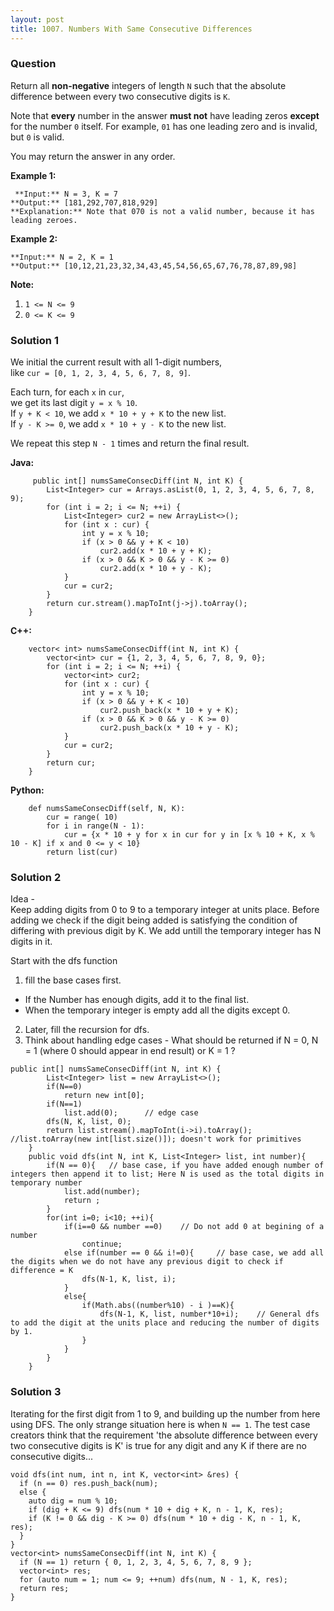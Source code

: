 ```yaml
---
layout: post
title: 1007. Numbers With Same Consecutive Differences
---
```

### Question
Return all **non-negative** integers of length `N` such that the absolute
difference between every two consecutive digits is `K`.

Note that **every** number in the answer **must not** have leading zeros
**except** for the number `0` itself. For example, `01` has one leading zero
and is invalid, but `0` is valid.

You may return the answer in any order.



 **Example 1:**

    
    
     **Input:** N = 3, K = 7
    **Output:** [181,292,707,818,929]
    **Explanation:** Note that 070 is not a valid number, because it has leading zeroes.
    

**Example 2:**

    
    
    **Input:** N = 2, K = 1
    **Output:** [10,12,21,23,32,34,43,45,54,56,65,67,76,78,87,89,98]



 **Note:**

  1. `1 <= N <= 9`
  2. `0 <= K <= 9`

### Solution 1
We initial the current result with all 1-digit numbers,  
like `cur = [0, 1, 2, 3, 4, 5, 6, 7, 8, 9]`.

Each turn, for each `x` in `cur`,  
we get its last digit `y = x % 10`.  
If `y + K < 10`, we add `x * 10 + y + K` to the new list.  
If `y - K >= 0`, we add `x * 10 + y - K` to the new list.

We repeat this step `N - 1` times and return the final result.

 **Java:**

    
    
         public int[] numsSameConsecDiff(int N, int K) {
            List<Integer> cur = Arrays.asList(0, 1, 2, 3, 4, 5, 6, 7, 8, 9);
            for (int i = 2; i <= N; ++i) {
                List<Integer> cur2 = new ArrayList<>();
                for (int x : cur) {
                    int y = x % 10;
                    if (x > 0 && y + K < 10)
                        cur2.add(x * 10 + y + K);
                    if (x > 0 && K > 0 && y - K >= 0)
                        cur2.add(x * 10 + y - K);
                }
                cur = cur2;
            }
            return cur.stream().mapToInt(j->j).toArray();
        }
    

**C++:**

    
    
        vector< int> numsSameConsecDiff(int N, int K) {
            vector<int> cur = {1, 2, 3, 4, 5, 6, 7, 8, 9, 0};
            for (int i = 2; i <= N; ++i) {
                vector<int> cur2;
                for (int x : cur) {
                    int y = x % 10;
                    if (x > 0 && y + K < 10)
                        cur2.push_back(x * 10 + y + K);
                    if (x > 0 && K > 0 && y - K >= 0)
                        cur2.push_back(x * 10 + y - K);
                }
                cur = cur2;
            }
            return cur;
        }
    

**Python:**

    
    
        def numsSameConsecDiff(self, N, K):
            cur = range( 10)
            for i in range(N - 1):
                cur = {x * 10 + y for x in cur for y in [x % 10 + K, x % 10 - K] if x and 0 <= y < 10}
            return list(cur)
    


### Solution 2
Idea -  
Keep adding digits from 0 to 9 to a temporary integer at units place. Before
adding we check if the digit being added is satisfying the condition of
differing with previous digit by K. We add untill the temporary integer has N
digits in it.

Start with the dfs function

  1. fill the base cases first.

  * If the Number has enough digits, add it to the final list.
  * When the temporary integer is empty add all the digits except 0.

  2. Later, fill the recursion for dfs.
  3. Think about handling edge cases - What should be returned if N = 0, N = 1 (where 0 should appear in end result) or K = 1 ?

    
    
    public int[] numsSameConsecDiff(int N, int K) {
            List<Integer> list = new ArrayList<>();
            if(N==0)
                return new int[0];
            if(N==1)
    			list.add(0);      // edge case
            dfs(N, K, list, 0);
            return list.stream().mapToInt(i->i).toArray();   //list.toArray(new int[list.size()]); doesn't work for primitives
        }
        public void dfs(int N, int K, List<Integer> list, int number){
            if(N == 0){   // base case, if you have added enough number of integers then append it to list; Here N is used as the total digits in temporary number 
                list.add(number);
                return ;
            }
            for(int i=0; i<10; ++i){
                if(i==0 && number ==0)    // Do not add 0 at begining of a number
                    continue;
                else if(number == 0 && i!=0){     // base case, we add all the digits when we do not have any previous digit to check if difference = K
                    dfs(N-1, K, list, i);
                }
                else{
                    if(Math.abs((number%10) - i )==K){
                        dfs(N-1, K, list, number*10+i);    // General dfs to add the digit at the units place and reducing the number of digits by 1.
                    }
                }
            }
        }
    


### Solution 3
Iterating for the first digit from 1 to 9, and building up the number from
here using DFS. The only strange situation here is when `N == 1`. The test
case creators think that the requirement 'the absolute difference between
every two consecutive digits is K' is true for any digit and any K if there
are no consecutive digits...

    
    
    void dfs(int num, int n, int K, vector<int> &res) {
      if (n == 0) res.push_back(num);
      else {
        auto dig = num % 10;
        if (dig + K <= 9) dfs(num * 10 + dig + K, n - 1, K, res);
        if (K != 0 && dig - K >= 0) dfs(num * 10 + dig - K, n - 1, K, res);
      }
    }
    vector<int> numsSameConsecDiff(int N, int K) {
      if (N == 1) return { 0, 1, 2, 3, 4, 5, 6, 7, 8, 9 };
      vector<int> res;
      for (auto num = 1; num <= 9; ++num) dfs(num, N - 1, K, res);
      return res;
    }
    



